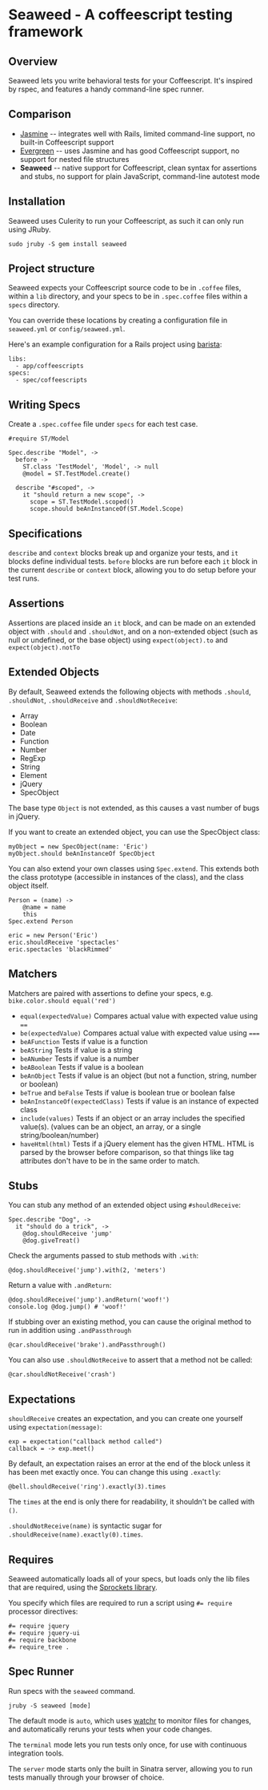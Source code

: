 Seaweed - A coffeescript testing framework
==========================================

Overview
--------

Seaweed lets you write behavioral tests for your Coffeescript.
It's inspired by rspec, and features a handy command-line spec runner.

Comparison
----------

  * [Jasmine](https://github.com/pivotal/jasmine-gem)
    -- integrates well with Rails, limited command-line support,
    no built-in Coffeescript support
  * [Evergreen](https://github.com/jnicklas/evergreen)
    -- uses Jasmine and has good Coffeescript support,
    no support for nested file structures
  * __Seaweed__
    -- native support for Coffeescript, clean syntax for assertions and stubs,
    no support for plain JavaScript, command-line autotest mode

Installation
------------

Seaweed uses Culerity to run your Coffeescript, as such it can only run using JRuby.

    sudo jruby -S gem install seaweed

Project structure
-----------------

Seaweed expects your Coffeescript source code to be in `.coffee` files,
within a `lib` directory, and your specs to be in `.spec.coffee` files
within a `specs` directory.

You can override these locations by creating a configuration file in
`seaweed.yml` or `config/seaweed.yml`.

Here's an example configuration for a Rails project using [barista](https://github.com/Sutto/barista):

    libs:
      - app/coffeescripts
    specs:
      - spec/coffeescripts

Writing Specs
-------------

Create a `.spec.coffee` file under `specs` for each test case.
    
    #require ST/Model
    
    Spec.describe "Model", ->
      before ->
        ST.class 'TestModel', 'Model', -> null
        @model = ST.TestModel.create()
    
      describe "#scoped", ->
        it "should return a new scope", ->
          scope = ST.TestModel.scoped()
          scope.should beAnInstanceOf(ST.Model.Scope)

Specifications
--------------

`describe` and `context` blocks break up and organize your tests, and `it`
blocks define individual tests. `before` blocks are run before each `it`
block in the current `describe` or `context` block, allowing you to do setup
before your test runs.

Assertions
----------

Assertions are placed inside an `it` block, and can be made on an extended
object with `.should` and `.shouldNot`, and on a non-extended object
(such as null or undefined, or the base object) using `expect(object).to`
and `expect(object).notTo`

Extended Objects
----------------

By default, Seaweed extends the following objects with methods `.should`,
`.shouldNot`, `.shouldReceive` and `.shouldNotReceive`:

  * Array
  * Boolean
  * Date
  * Function
  * Number
  * RegExp
  * String
  * Element
  * jQuery
  * SpecObject

The base type `Object` is not extended, as this causes a vast number of bugs
in jQuery.

If you want to create an extended object, you can use the SpecObject class:

    myObject = new SpecObject(name: 'Eric')
    myObject.should beAnInstanceOf SpecObject

You can also extend your own classes using `Spec.extend`. This extends both
the class prototype (accessible in instances of the class), and the class
object itself.

    Person = (name) ->
        @name = name
        this
    Spec.extend Person
    
    eric = new Person('Eric')
    eric.shouldReceive 'spectacles'
    eric.spectacles 'blackRimmed'

Matchers
--------

Matchers are paired with assertions to define your specs,
e.g. `bike.color.should equal('red')`

  * `equal(expectedValue)`
    Compares actual value with expected value using `==`
  * `be(expectedValue)`
    Compares actual value with expected value using `===`
  * `beAFunction`
    Tests if value is a function
  * `beAString`
    Tests if value is a string
  * `beANumber`
    Tests if value is a number
  * `beABoolean`
    Tests if value is a boolean
  * `beAnObject`
    Tests if value is an object (but not a function, string, number or boolean)
  * `beTrue` and `beFalse`
    Tests if value is boolean true or boolean false
  * `beAnInstanceOf(expectedClass)`
    Tests if value is an instance of expected class
  * `include(values)`
    Tests if an object or an array includes the specified value(s).
    (values can be an object, an array, or a single string/boolean/number)
  * `haveHtml(html)`
    Tests if a jQuery element has the given HTML. HTML is parsed by the
    browser before comparison, so that things like tag attributes don't have to
    be in the same order to match.

Stubs
-----

You can stub any method of an extended object using `#shouldReceive`:

    Spec.describe "Dog", ->
      it "should do a trick", ->
        @dog.shouldReceive 'jump'
        @dog.giveTreat()

Check the arguments passed to stub methods with `.with`:

    @dog.shouldReceive('jump').with(2, 'meters')

Return a value with `.andReturn`:

    @dog.shouldReceive('jump').andReturn('woof!')
    console.log @dog.jump() # 'woof!'

If stubbing over an existing method, you can cause the original method to run in addition using `.andPassthrough`

    @car.shouldReceive('brake').andPassthrough()
    
You can also use `.shouldNotReceive` to assert that a method not be called:

    @car.shouldNotReceive('crash')

Expectations
------------

`shouldReceive` creates an expectation, and you can create one yourself using `expectation(message)`:

    exp = expectation("callback method called")
    callback = -> exp.meet()

By default, an expectation raises an error at the end of the block unless it has been met exactly once. You can change this using `.exactly`:

    @bell.shouldReceive('ring').exactly(3).times

The `times` at the end is only there for readability, it shouldn't be called with `()`.

`.shouldNotReceive(name)` is syntactic sugar for `.shouldReceive(name).exactly(0).times`.

Requires
--------

Seaweed automatically loads all of your specs, but loads only the lib files
that are required, using the [Sprockets library](https://github.com/sstephenson/sprockets).

You specify which files are required to run a script using `#= require`
processor directives:

    #= require jquery
    #= require jquery-ui
    #= require backbone
    #= require_tree .

Spec Runner
-----------

Run specs with the `seaweed` command.

    jruby -S seaweed [mode]

The default mode is `auto`, which uses [watchr](https://github.com/mynyml/watchr) to monitor files for changes, and automatically reruns your tests when your code changes.

The `terminal` mode lets you run tests only once, for use with continuous integration tools.

The `server` mode starts only the built in Sinatra server, allowing you to run tests manually through your browser of choice.